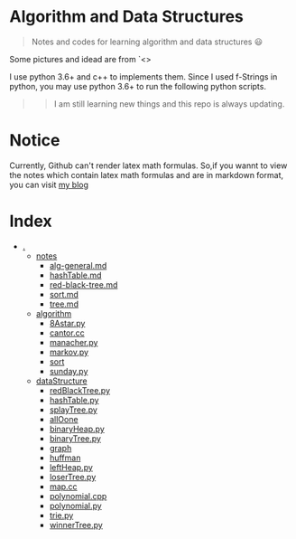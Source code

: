 # Algorithm and Data Structures
>Notes and codes for learning algorithm and data structures :smiley:

Some pictures and idead are from `<<Introduction to Algotithm>>

I use python 3.6+ and c++ to implements them.
Since I used f-Strings in python, you may use python 3.6+ to run the following python scripts.

>>I am still learning new things and this repo is always updating.

# Notice
Currently, Github can't render latex math formulas.
So,if you wannt to view the notes which contain latex math formulas and are in markdown format, you can visit [my blog](https://mbinary.coding.me)

# Index
* [.](.)
    * [notes](./notes)
        * [alg-general.md](./notes/alg-general.md)
        * [hashTable.md](./notes/hashTable.md)
        * [red-black-tree.md](./notes/red-black-tree.md)
        * [sort.md](./notes/sort.md)
        * [tree.md](./notes/tree.md)
    * [algorithm](./algorithm)
        * [8Astar.py](./algorithm/8Astar.py)
        * [cantor.cc](./algorithm/cantor.cc)
        * [manacher.py](./algorithm/manacher.py)
        * [markov.py](./algorithm/markov.py)
        * [sort](./algorithm/sort)
        * [sunday.py](./algorithm/sunday.py)
    * [dataStructure](./dataStructure)
        * [redBlackTree.py](./dataStructure/redBlackTree.py)
        * [hashTable.py](./dataStructure/hashTable.py)
        * [splayTree.py](./dataStructure/splayTree.py)
        * [allOone](./dataStructure/allOone)
        * [binaryHeap.py](./dataStructure/binaryHeap.py)
        * [binaryTree.py](./dataStructure/binaryTree.py)
        * [graph](./dataStructure/graph)
        * [huffman](./dataStructure/huffman)
        * [leftHeap.py](./dataStructure/leftHeap.py)
        * [loserTree.py](./dataStructure/loserTree.py)
        * [map.cc](./dataStructure/map.cc)
        * [polynomial.cpp](./dataStructure/polynomial.cpp)
        * [polynomial.py](./dataStructure/polynomial.py)
        * [trie.py](./dataStructure/trie.py)
        * [winnerTree.py](./dataStructure/winnerTree.py)
